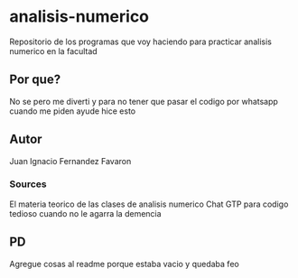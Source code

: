 # analisis-numerico
Repositorio de los programas que voy haciendo para practicar analisis numerico en la facultad

## Por que?
No se pero me diverti y para no tener que pasar el codigo por whatsapp cuando me piden ayude hice esto

## Autor
Juan Ignacio Fernandez Favaron

### Sources
El materia teorico de las clases de analisis numerico
Chat GTP para codigo tedioso cuando no le agarra la demencia

## PD
Agregue cosas al readme porque estaba vacio y quedaba feo
